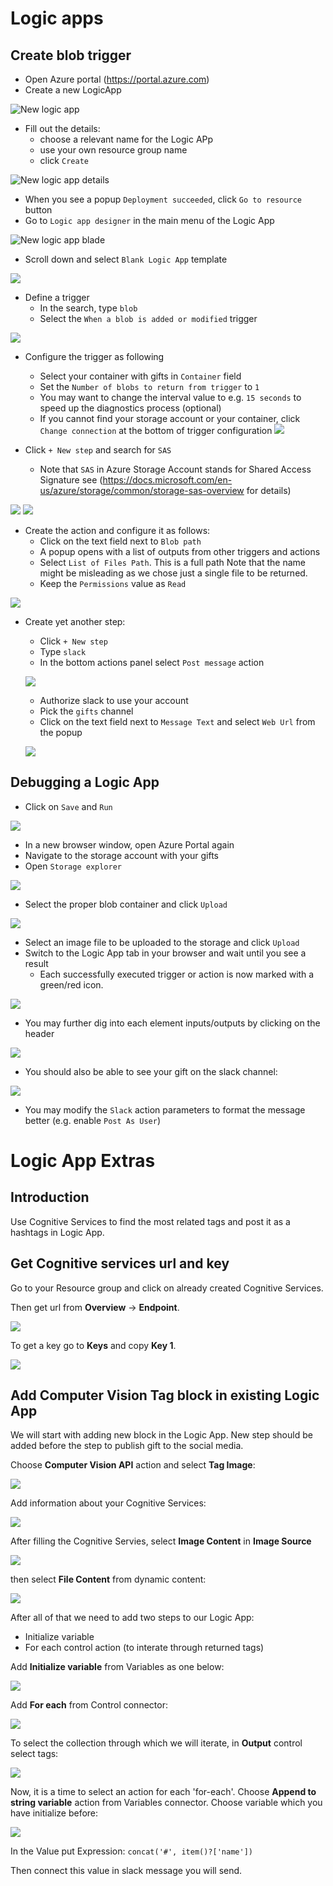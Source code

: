 # Logic apps

## Create blob trigger
 * Open Azure portal (https://portal.azure.com)
 * Create a new LogicApp
 
 ![New logic app](screenshots/new-logic-app.png?raw=true)

* Fill out the details:
  - choose a relevant name for the Logic APp
  - use your own resource group name
  - click `Create`

![New logic app details](screenshots/new-logic-app-details.png?raw=true)

* When you see a popup `Deployment succeeded`, click `Go to resource` button
* Go to `Logic app designer` in the main menu of the Logic App

![New logic app blade](screenshots/logic-app-blade.png?raw=true)

* Scroll down and select `Blank Logic App` template

![](screenshots/templates.png?raw=true)

* Define a trigger
  - In the search, type `blob`
  - Select the `When a blob is added or modified` trigger

![](screenshots/blob-trigger.png?raw=true)

* Configure the trigger as following
  - Select your container with gifts in `Container` field
  - Set the `Number of blobs to return from trigger` to `1`
  - You may want to change the interval value to e.g. `15 seconds` to speed up the diagnostics process (optional)
  - If you cannot find your storage account or your container, click `Change connection` at the bottom of trigger configuration
![](screenshots/trigger-config.png?raw=true)

* Click `+ New step` and search for `SAS`
  - Note that `SAS` in Azure Storage Account stands for Shared Access Signature see (https://docs.microsoft.com/en-us/azure/storage/common/storage-sas-overview for details) 

![](screenshots/new-step.png?raw=true)
![](screenshots/find-sas.png?raw=true)

* Create the action and configure it as follows:
  - Click on the text field next to `Blob path`
  - A popup opens with a list of outputs from other triggers and actions
  - Select `List of Files Path`. This is a full path Note that the name might be misleading as we chose just a single file to be returned.
  - Keep the `Permissions` value as `Read`

![](screenshots/sas-blob-path.png?raw=true)

* Create yet another step: 
  - Click `+ New step`
  - Type `slack`
  - In the bottom actions panel select `Post message` action

  ![](screenshots/new-slack.png?raw=true)

  - Authorize slack to use your account
  - Pick the `gifts` channel
  - Click on the text field next to `Message Text` and select `Web Url` from the popup

  ![](screenshots/slack-config.png?raw=true)

## Debugging a Logic App

* Click on `Save` and `Run`

![](screenshots/waiting.png?raw=true)

* In a new browser window, open Azure Portal again
* Navigate to the storage account with your gifts
* Open `Storage explorer`

![](screenshots/storage-explorer.png?raw=true)

* Select the proper blob container and click `Upload`

![](screenshots/storage-explorer-upload.png?raw=true)

* Select an image file to be uploaded to the storage and click `Upload`
* Switch to the Logic App tab in your browser and wait until you see a result
  - Each successfully executed trigger or action is now marked with a green/red icon.

![](screenshots/app-run.png?raw=true)


* You may further dig into each element inputs/outputs by clicking on the header

![](screenshots/run-details.png?raw=true)

* You should also be able to see your gift on the slack channel:

![](screenshots/slack-result.png?raw=true)

* You may modify the `Slack` action parameters to format the message better (e.g. enable `Post As User`)

# Logic App Extras

## Introduction

Use Cognitive Services to find the most related tags and post it as a hashtags in Logic App.

## Get Cognitive services url and key

Go to your Resource group and click on already created Cognitive Services. 

Then get url from **Overview** -> **Endpoint**.

![](screenshots/get-url.png?raw=true)

To get a key go to **Keys** and copy **Key 1**.

![](screenshots/get-key.png?raw=true)

## Add Computer Vision Tag block in existing Logic App

We will start with adding new block in the Logic App. New step should be added before the step to publish gift to the social media.

Choose **Computer Vision API** action and select **Tag Image**:

![](screenshots/select-tag-image.png?raw=true)

Add information about your Cognitive Services:

![](screenshots/add-computer-vision.png?raw=true)

After filling the Cognitive Servies, select **Image Content** in **Image Source**

![](screenshots/select-image-content.png?raw=true)

then select **File Content** from dynamic content:

![](screenshots/file-content.png?raw=true)


After all of that we need to add two steps to our Logic App:
- Initialize variable
- For each control action (to interate through returned tags)

Add **Initialize variable** from Variables  as one below:

![](screenshots/initialize-variable.png?raw=true)

Add **For each** from Control connector:

![](screenshots/for-each.png?raw=true)

To select the collection through which we will iterate, in **Output** control select tags:

![](screenshots/select-tags.png?raw=true)

Now, it is a time to select an action for each 'for-each'. Choose **Append to string variable** action from Variables connector. Choose variable which you have initialize before:

![](screenshots/append-to-string.png?raw=true)

In the Value put Expression: `concat('#', item()?['name'])` 

Then connect this value in slack message you will send. 